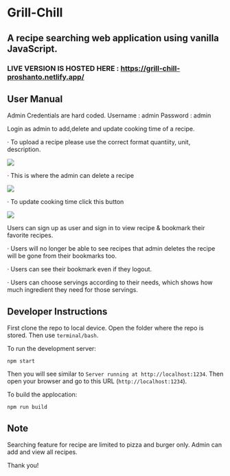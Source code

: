 # Grill-Chill
<h2>A recipe searching web application using vanilla JavaScript.</h2>

### LIVE VERSION IS HOSTED HERE : https://grill-chill-proshanto.netlify.app/

## User Manual

Admin Credentials are hard coded.
Username : admin
Password : admin

<p>Login as admin to add,delete and update cooking time of a recipe.</p>

<p>&middot; To upload a recipe please use the correct format quantiity, unit, description. </p>
<img src = "https://user-images.githubusercontent.com/99821234/190901249-a1c662fa-3209-4b2a-a911-6eeb566680dd.jpg">

<p>&middot; This is where the admin can delete a recipe </p>
<img src = "https://user-images.githubusercontent.com/99821234/189581748-55d300df-6c32-4e0c-84d6-0a6f8af9bc44.jpg">

<p>&middot; To update cooking time click this button </p>
<img src = "https://user-images.githubusercontent.com/99821234/189581976-2357148b-83a0-4b72-b274-a43d94c28a06.jpg">


<p>Users can sign up as user and sign in to view recipe & bookmark their favorite recipes.</p>

<p>&middot; Users will no longer be able to see recipes that admin deletes the recipe will be gone from their bookmarks too.</p>

<p>&middot; Users can see their bookmark even if they logout.</p>

<p>&middot; Users can choose servings according to their needs, which shows how much ingredient they need for those servings. </p>


## Developer Instructions

First clone the repo to local device. Open the folder where the repo is stored. Then use `terminal/bash`.

To run the development server:

```shell
npm start
```

Then you will see similar to `Server running at http://localhost:1234`. Then open your browser and go to this URL (`http://localhost:1234`).

To build the applocation:

```shell
npm run build
```


## Note

Searching feature for recipe are limited to pizza and burger only. Admin can add and view all recipes.

Thank you!
